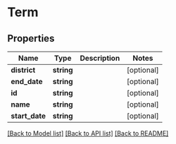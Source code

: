 # Term

## Properties
Name | Type | Description | Notes
------------ | ------------- | ------------- | -------------
**district** | **string** |  | [optional] 
**end_date** | **string** |  | [optional] 
**id** | **string** |  | [optional] 
**name** | **string** |  | [optional] 
**start_date** | **string** |  | [optional] 

[[Back to Model list]](../../README.md#documentation-for-models) [[Back to API list]](../../README.md#documentation-for-api-endpoints) [[Back to README]](../../README.md)

